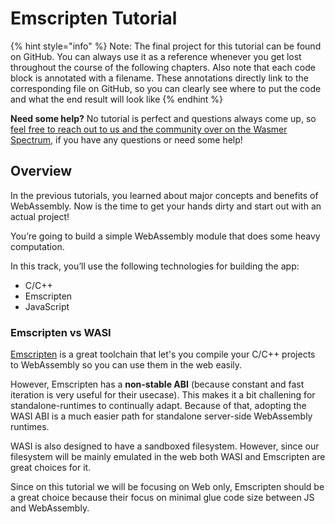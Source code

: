 # Emscripten Tutorial

{% hint style="info" %}
Note: The final project for this tutorial can be found on GitHub. You can always use it as a reference whenever you get lost throughout the course of the following chapters. Also note that each code block is annotated with a filename. These annotations directly link to the corresponding file on GitHub, so you can clearly see where to put the code and what the end result will look like
{% endhint %}

**Need some help?** No tutorial is perfect and questions always come up, so [feel free to reach out to us and the community over on the Wasmer Spectrum](https://spectrum.chat/wasmer), if you have any questions or need some help!

## **Overview**

In the previous tutorials, you learned about major concepts and benefits of WebAssembly. Now is the time to get your hands dirty and start out with an actual project!

You’re going to build a simple WebAssembly module that does some heavy computation.

In this track, you’ll use the following technologies for building the app:

* C/C++
* Emscripten
* JavaScript

### Emscripten vs WASI

[Emscripten](https://emscripten.org/) is a great toolchain that let's you compile your C/C++ projects to WebAssembly so you can use them in the web easily.

However, Emscripten has a **non-stable ABI** \(because constant and fast iteration is very useful for their usecase\). This makes it a bit challening for standalone-runtimes to continually adapt. Because of that, adopting the WASI ABI is a much easier path for standalone server-side WebAssembly runtimes.

WASI is also designed to have a sandboxed filesystem. However, since our filesystem will be mainly emulated in the web both WASI and Emscripten are great choices for it.

Since on this tutorial we will be focusing on Web only, Emscripten should be a great choice because their focus on minimal glue code size between JS and WebAssembly.

